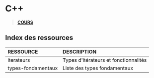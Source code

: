 # C++

> [**COURS**](https://www.youtube.com/playlist?list=PLrSOXFDHBtfFKOzlm5iCBeXDTLxXdmxpx)

## Index des ressources

|RESSOURCE|DESCRIPTION|
|:--|:--|
|iterateurs|Types d'itérateurs et fonctionnalités|
|types-fondamentaux|Liste des types fondamentaux|
